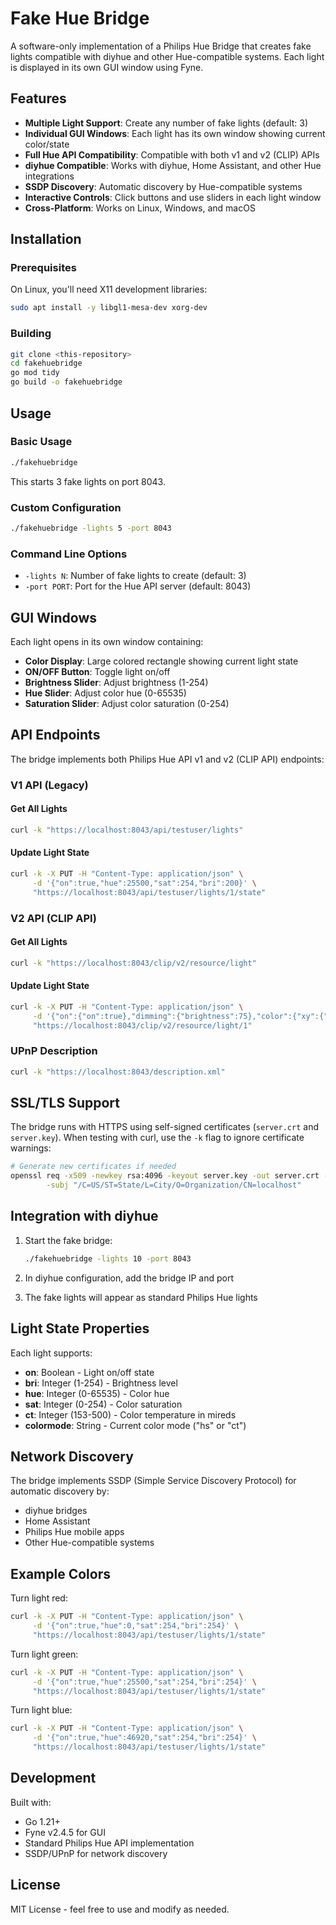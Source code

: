 # Fake Hue Bridge

A software-only implementation of a Philips Hue Bridge that creates fake lights compatible with diyhue and other Hue-compatible systems. Each light is displayed in its own GUI window using Fyne.

## Features

- **Multiple Light Support**: Create any number of fake lights (default: 3)
- **Individual GUI Windows**: Each light has its own window showing current color/state
- **Full Hue API Compatibility**: Compatible with both v1 and v2 (CLIP) APIs
- **diyhue Compatible**: Works with diyhue, Home Assistant, and other Hue integrations
- **SSDP Discovery**: Automatic discovery by Hue-compatible systems
- **Interactive Controls**: Click buttons and use sliders in each light window
- **Cross-Platform**: Works on Linux, Windows, and macOS

## Installation

### Prerequisites

On Linux, you'll need X11 development libraries:
```bash
sudo apt install -y libgl1-mesa-dev xorg-dev
```

### Building

```bash
git clone <this-repository>
cd fakehuebridge
go mod tidy
go build -o fakehuebridge
```

## Usage

### Basic Usage
```bash
./fakehuebridge
```
This starts 3 fake lights on port 8043.

### Custom Configuration
```bash
./fakehuebridge -lights 5 -port 8043
```

### Command Line Options
- `-lights N`: Number of fake lights to create (default: 3)
- `-port PORT`: Port for the Hue API server (default: 8043)

## GUI Windows

Each light opens in its own window containing:
- **Color Display**: Large colored rectangle showing current light state
- **ON/OFF Button**: Toggle light on/off
- **Brightness Slider**: Adjust brightness (1-254)
- **Hue Slider**: Adjust color hue (0-65535)
- **Saturation Slider**: Adjust color saturation (0-254)

## API Endpoints

The bridge implements both Philips Hue API v1 and v2 (CLIP API) endpoints:

### V1 API (Legacy)

#### Get All Lights
```bash
curl -k "https://localhost:8043/api/testuser/lights"
```

#### Update Light State
```bash
curl -k -X PUT -H "Content-Type: application/json" \
     -d '{"on":true,"hue":25500,"sat":254,"bri":200}' \
     "https://localhost:8043/api/testuser/lights/1/state"
```

### V2 API (CLIP API)

#### Get All Lights
```bash
curl -k "https://localhost:8043/clip/v2/resource/light"
```

#### Update Light State  
```bash
curl -k -X PUT -H "Content-Type: application/json" \
     -d '{"on":{"on":true},"dimming":{"brightness":75},"color":{"xy":{"x":0.4,"y":0.5}}}' \
     "https://localhost:8043/clip/v2/resource/light/1"
```

### UPnP Description
```bash
curl -k "https://localhost:8043/description.xml"
```

## SSL/TLS Support

The bridge runs with HTTPS using self-signed certificates (`server.crt` and `server.key`). When testing with curl, use the `-k` flag to ignore certificate warnings:

```bash
# Generate new certificates if needed
openssl req -x509 -newkey rsa:4096 -keyout server.key -out server.crt -days 365 -nodes \
        -subj "/C=US/ST=State/L=City/O=Organization/CN=localhost"
```

## Integration with diyhue

1. Start the fake bridge:
   ```bash
   ./fakehuebridge -lights 10 -port 8043
   ```

2. In diyhue configuration, add the bridge IP and port

3. The fake lights will appear as standard Philips Hue lights

## Light State Properties

Each light supports:
- **on**: Boolean - Light on/off state
- **bri**: Integer (1-254) - Brightness level
- **hue**: Integer (0-65535) - Color hue
- **sat**: Integer (0-254) - Color saturation
- **ct**: Integer (153-500) - Color temperature in mireds
- **colormode**: String - Current color mode ("hs" or "ct")

## Network Discovery

The bridge implements SSDP (Simple Service Discovery Protocol) for automatic discovery by:
- diyhue bridges
- Home Assistant
- Philips Hue mobile apps
- Other Hue-compatible systems

## Example Colors

Turn light red:
```bash
curl -k -X PUT -H "Content-Type: application/json" \
     -d '{"on":true,"hue":0,"sat":254,"bri":254}' \
     "https://localhost:8043/api/testuser/lights/1/state"
```

Turn light green:
```bash
curl -k -X PUT -H "Content-Type: application/json" \
     -d '{"on":true,"hue":25500,"sat":254,"bri":254}' \
     "https://localhost:8043/api/testuser/lights/1/state"
```

Turn light blue:
```bash
curl -k -X PUT -H "Content-Type: application/json" \
     -d '{"on":true,"hue":46920,"sat":254,"bri":254}' \
     "https://localhost:8043/api/testuser/lights/1/state"
```

## Development

Built with:
- Go 1.21+
- Fyne v2.4.5 for GUI
- Standard Philips Hue API implementation
- SSDP/UPnP for network discovery

## License

MIT License - feel free to use and modify as needed.
